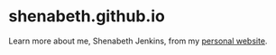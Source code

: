 # shenabeth.github.io
Learn more about me, Shenabeth Jenkins, from my [personal website](https://shenabeth.github.io).
